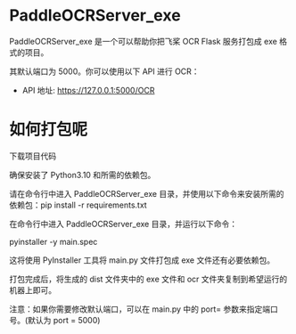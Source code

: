 # PaddleOCRServer_exe

PaddleOCRServer_exe 是一个可以帮助你把飞桨 OCR Flask 服务打包成 exe 格式的项目。

其默认端口为 5000。你可以使用以下 API 进行 OCR：

- API 地址: https://127.0.0.1:5000/OCR

# 如何打包呢

下载项目代码

确保安装了 Python3.10 和所需的依赖包。

请在命令行中进入 PaddleOCRServer_exe 目录，并使用以下命令来安装所需的依赖包：pip install -r requirements.txt

在命令行中进入 PaddleOCRServer_exe 目录，并运行以下命令：

pyinstaller -y main.spec

这将使用 PyInstaller 工具将 main.py 文件打包成 exe 文件还有必要依赖包。

打包完成后，将生成的 dist 文件夹中的 exe 文件和 ocr 文件夹复制到希望运行的机器上即可。

注意：如果你需要修改默认端口，可以在 main.py 中的 port= 参数来指定端口号。(默认为 port = 5000)
